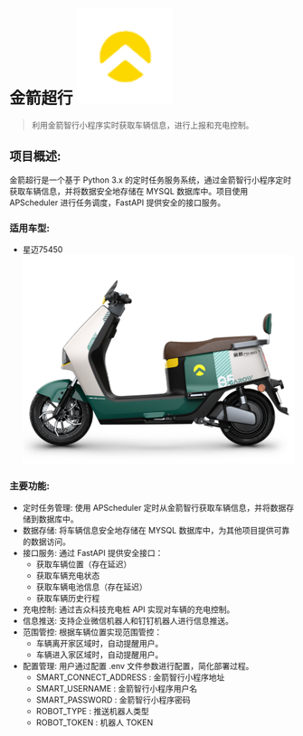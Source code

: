 
# 金箭超行  [![Jinjian](lqlogo.png)](#)
> 利用金箭智行小程序实时获取车辆信息，进行上报和充电控制。

## 项目概述:
金箭超行是一个基于 Python 3.x 的定时任务服务系统，通过金箭智行小程序定时获取车辆信息，并将数据安全地存储在 MYSQL 数据库中。项目使用 APScheduler 进行任务调度，FastAPI 提供安全的接口服务。

### 适用车型:
- 星迈75450
![星迈75450](G02.png)

### 主要功能:
- 定时任务管理: 使用 APScheduler 定时从金箭智行获取车辆信息，并将数据存储到数据库中。
- 数据存储: 将车辆信息安全地存储在 MYSQL 数据库中，为其他项目提供可靠的数据访问。
- 接口服务: 通过 FastAPI 提供安全接口：
  - 获取车辆位置（存在延迟）
  - 获取车辆充电状态
  - 获取车辆电池信息（存在延迟）
  - 获取车辆历史行程
- 充电控制: 通过吉众科技充电桩 API 实现对车辆的充电控制。
- 信息推送: 支持企业微信机器人和钉钉机器人进行信息推送。
- 范围管控: 根据车辆位置实现范围管控：
  - 车辆离开家区域时，自动提醒用户。
  - 车辆进入家区域时，自动提醒用户。
- 配置管理: 用户通过配置 .env 文件参数进行配置，简化部署过程。
  - SMART_CONNECT_ADDRESS : 金箭智行小程序地址
  - SMART_USERNAME : 金箭智行小程序用户名
  - SMART_PASSWORD : 金箭智行小程序密码
  - ROBOT_TYPE : 推送机器人类型
  - ROBOT_TOKEN : 机器人 TOKEN
